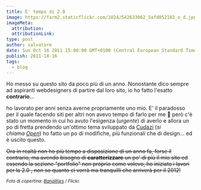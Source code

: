 ```yaml
---
title: E' tempo di 2.0
image: https://farm2.staticflickr.com/1024/542633062_5afd852183_o_d.jpg
imageMeta:
  attribution:
  attributionLink:
type: post
author: salvatore
date: Sun Oct 16 2011 15:00:00 GMT+0100 (Central European Standard Time)
publish: 2011-10-16
tags:
  - blog
---
```


Ho messo su questo sito da poco più di un anno. Nonostante dico sempre ad aspiranti webdesigners di partire dal loro sito, io ho fatto l'esatto **contrario**... <!-- more -->

ho lavorato per anni senza averne propriamente uno mio. E' il paradosso per il quale facendo siti per altri non avevo tempo di farlo per me 🙂 però c'è stato un momento in cui ho avuto l'esigenza (*urgente*) di averlo e allora un po di fretta prendendo un'ottimo tema sviluppato da <a href="http://cudazi.com/" target="_blank">Cudazi</a> (*si chiama <a href="http://themeforest.net/item/open-by-cudazi/95080" target="_blank">Open</a>*) ho fatto un po di modifiche, più funzionali che di design... ed è uscito questo.

<del>Ora in realtà non ho più tempo a disposizione di un anno fa, forse il contrario, ma avendo bisogno di **caratterizzare** un po' di più il mio sito ed essendo la sezione "portfolio" non proprio come volevo, ho iniziato i lavori per la 2.0 , non so quanto ci vorrà ma tranquilli che arriverà per il 2012!</del>

<small>*Foto di copertina: <a href="http://www.flickr.com/photos/richardsummers/542633062/" target="_blank">Banalities</a> / Flickr.*</small>

